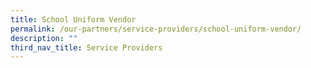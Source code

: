 ```yaml
---
title: School Uniform Vendor
permalink: /our-partners/service-providers/school-uniform-vendor/
description: ""
third_nav_title: Service Providers
---
```

